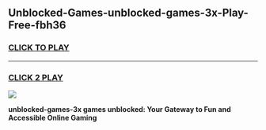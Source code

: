 
## Unblocked-Games-unblocked-games-3x-Play-Free-fbh36
<h3>
<a href="https://premium76.site?title=unblocked-games-3x&ref=18A1">CLICK TO PLAY</a></h3>
<hr>

<h3>
<a href="https://premium76.site?title=unblocked-games-3x&ref=18A1">CLICK 2 PLAY</a>
  
</h3>

<a href="https://premium76.site?title=unblocked-games-3x&ref=18A1"><img src="https://clearcache.store/games.png"></a>


**unblocked-games-3x games unblocked: Your Gateway to Fun and Accessible Online Gaming**
